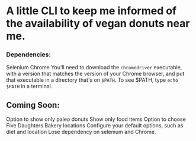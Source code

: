 # A little CLI to keep me informed of the availability of vegan donuts near me.

### Dependencies:
Selenium
Chrome
You'll need to download the `chromedriver` executable, with a version that matches
the version of your Chrome browser, and put that executable in a directory that's on `$PATH`.
To see $PATH, type `echo $PATH` in a terminal.

## Coming Soon:
Option to show only paleo donuts
Show only food items
Option to choose Five Daughters Bakery locations
Configure your default options, such as diet and location
Lose dependency on selenium and Chrome.